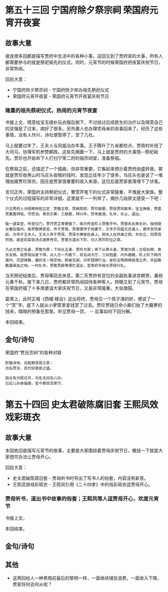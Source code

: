 # 第五十三回 宁国府除夕祭宗祠 荣国府元宵开夜宴

## 故事大意

接连很多回都是描写贾府中生活中的各种小事，这回又到了贾府家的大事，所有人都需要参与的就是祭祀祖先的仪式。同时，元宵节的时候荣国府把夜宴庆祝节日，非常热闹。

回目大意：

* 宁国府除夕祭宗祠 - 宁国府除夕举办祖先祭祀仪式
* 荣国府元宵开夜宴 - 荣国府元宵节开夜宴庆祝节日

### 隆重的祖先祭祀仪式，热闹的元宵节夜宴

书接上文，晴雯给宝玉缝补玩衣服后倒下，不过经过后续医生的治疗以及晴雯自己的坚强挺了过来，病好了很多。另外袭人也办理完母亲的丧事回来了。经历了这些事情，没有人作兴，诗社便暂停了，空了几社。

马上就要过年了，王夫人与凤姐治办年事。王子腾升了九省都检点，贾雨村补授了大司马，协理军机参赞朝政。这些先搁置一下，马上就是贾府的大事情--祭祀祖先。贾珍也开始命下人打扫宁荣二府的祖宗祠堂，准备祭祖。

在祭祖之前，还描述了一个插曲，但非常重要，它看起来预示着贾府由盛转衰。那就是贾珍收黑山村乌庄头收租的钱时，发现比往年少了很多，乌庄头也是说了一堆理由跟贾珍哭穷。田庄是贾家很重要的收入来源，这位后面贾家衰落埋下了伏笔。

言归正传，荣国府主持祭祀仪式，曹雪芹笔下的仪式非常隆重，不愧是大家族。整个仪式的过程描写的非常详细，这里就不一一列举了，摘抄几段原文感受一下吧：

```shell
只见贾府人分昭穆排班立定：贾敬主祭，贾赦陪祭，贾珍献爵，贾琏贾琮献帛，宝玉捧香，贾菖贾菱展拜毯，守焚池。青衣乐奏，三献爵，拜兴毕，焚帛奠酒，礼毕，乐止，退出。

每一道菜至，传至仪门，贾荇贾芷等便接了，按次传至阶上贾敬手中。贾蓉系长房长孙，独他随女眷在槛内。每贾敬捧菜至，传于贾蓉，贾蓉便传于他妻子，又传于凤姐尤氏诸人，直传至供桌前，方传于王夫人。王夫人传于贾母，贾母方捧放在桌上。邢夫人在供桌之西，东向立，同贾母供放。直至将菜饭汤点酒茶传完，贾蓉方退出下阶，归入贾芹阶位之首。

凡从文旁之名者，贾敬为首；下则从玉者，贾珍为首；再下从草头者，贾蓉为首；左昭右穆，男东女西。俟贾母拈香下拜，众人方一齐跪下，将五间大厅，三间抱厦，内外廊檐，阶上阶下两丹墀内，花团锦簇，塞的无一隙空地。鸦雀无闻，只听铿锵叮当，金铃玉珮微微摇曳之声，并起跪靴履飒沓之响。一时礼毕，贾敬贾赦等便忙退出，至荣府专候与贾母行礼。
```

当天祭祀结束后，贾母等回去休息，第二天贾府有官位的全副执事进宫朝贺，兼祝元春千秋。接下来几日，贾府都非常热闹招待各种客人。转眼又到了元宵节，贾母在荣国府摆了十多席邀请大家庆祝节日，又是非常隆重，大张旗鼓。

宴席上，此时正唱《西楼·楼会》这出将终，贾母见一个孩子演的好，便说了一个“赏”字。底下人就从小萝筐里拿钱赏了过去。贾珍贾琏已命小厮们抬了大簸箩的钱来，暗暗的预备在那里。听见贾母一赏， -- 后事如何下回分解。

本回结束。

## 金句/诗句

荣国府“贾氏宗祠”的各种对联

```shell
肝脑涂地，兆姓赖保育之恩；　
功名贯天，百代仰蒸尝之盛。

勋业有光昭日月，功名无间及儿孙。
已后儿孙承福德，至今黎庶念荣宁。
```

# 第五十四回 史太君破陈腐旧套 王熙凤效戏彩斑衣

## 故事大意

本回依旧是描写元宵节的故事，主要是大家围绕着贾母庆祝节日，概括一下就是大家想尽办法让贾母开心。

回目大意：

* 史太君破陈腐旧套 - 贾母听书时导出了写书人的俗套，内容没有新意。
* 王熙凤效戏彩斑衣 - 王熙凤引用《二十四孝》中的戏彩斑衣逗贾母开心。

### 贾母听书，道出书中故事的俗套；王熙凤等人逗贾母开心，欢度元宵节

书接上文，

本回结束。

## 金句/诗句

## 其他

* 这两回给人一种黑暗前最后的黎明一样，一面继续铺张浪费，一面收入下降，贾家将何去何从呢？
